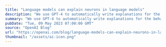 ```yaml
---
title: "Language models can explain neurons in language models"
description: "We use GPT-4 to automatically write explanations for the behavior of neurons in large language models and to score those explanations. We release a dataset of these (imperfect) explanations and scores for every neuron in GPT-2."
summary: "We use GPT-4 to automatically write explanations for the behavior of neurons in large language models and to score those explanations. We release a dataset of these (imperfect) explanations and scores for every neuron in GPT-2."
pubDate: "Tue, 09 May 2023 07:00:00 GMT"
source: "OpenAI Blog"
url: "https://openai.com/blog/language-models-can-explain-neurons-in-language-models"
thumbnail: "/assets/ai-icon.png"
---
```


